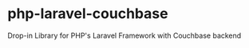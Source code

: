 php-laravel-couchbase
=====================

Drop-in Library for PHP's Laravel Framework with Couchbase backend
